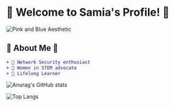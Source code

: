 # 🌸 Welcome to Samia's Profile! 🌸

![Pink and Blue Aesthetic](https://i.pinimg.com/736x/84/65/49/846549c4ff38de45813b71ee4fa38b7d.jpg)

## 🌟 About Me 🌟
```diff
+ 💖 Network Security enthusiast
+ 🎀 Women in STEM advocate
+ 🌸 Lifelong Learner
```

![Anurag's GitHub stats](https://github-readme-stats.vercel.app/api?username=tkqdldk&show_icons=true&theme=cobalt)

![Top Langs](https://github-readme-stats.vercel.app/api/top-langs/?username=tkqdldk&hide_progress=true)
